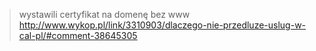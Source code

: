> wystawili certyfikat na domenę bez www
> http://www.wykop.pl/link/3310903/dlaczego-nie-przedluze-uslug-w-cal-pl/#comment-38645305
